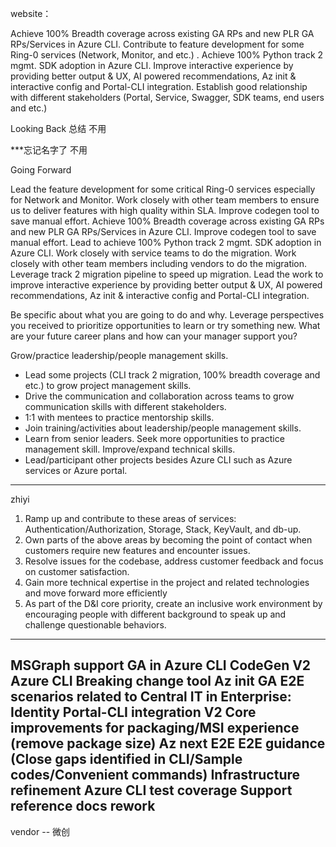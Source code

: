website：


Achieve 100% Breadth coverage across existing GA RPs and new PLR GA RPs/Services in Azure CLI.
Contribute to feature development for some Ring-0 services (Network, Monitor, and etc.) .
Achieve 100% Python track 2 mgmt. SDK adoption in Azure CLI.
Improve interactive experience by providing better output & UX, AI powered recommendations, Az init & interactive config and Portal-CLI integration.
Establish good relationship with different stakeholders (Portal, Service, Swagger, SDK teams, end users and etc.)

Looking Back 总结 不用

***忘记名字了 不用

Going Forward

Lead the feature development for some critical Ring-0 services especially for Network and Monitor.
    Work closely with other team members to ensure us to deliver features with high quality within SLA.
    Improve codegen tool to save manual effort.
Achieve 100% Breadth coverage across existing GA RPs and new PLR GA RPs/Services in Azure CLI.
    Improve codegen tool to save manual effort.
Lead to achieve 100% Python track 2 mgmt. SDK adoption in Azure CLI.
    Work closely with service teams to do the migration.
    Work closely with other team members including vendors to do the migration.
    Leverage track 2 migration pipeline to speed up migration.
Lead the work to improve interactive experience by providing better output & UX, AI powered recommendations, Az init & interactive config and Portal-CLI integration.

Be specific about what you are going to do and why. Leverage perspectives you received to prioritize opportunities to learn or try something new. What are your future career plans and how can your manager support you?


Grow/practice leadership/people management skills.
 - Lead some projects (CLI track 2 migration, 100% breadth coverage and etc.) to grow project management skills.
 - Drive the communication and collaboration across teams to grow communication skills with different stakeholders.
 - 1:1 with mentees to practice mentorship skills.
 - Join training/activities about leadership/people management skills.
 - Learn from senior leaders.
Seek more opportunities to practice management skill.
Improve/expand technical skills.
 - Lead/participant other projects besides Azure CLI such as Azure services or Azure portal.


-----------------------------------------------------------------------------------------
zhiyi
1. Ramp up and contribute to these areas of services: Authentication/Authorization, Storage, Stack, KeyVault, and db-up.
2. Own parts of the above areas by becoming the point of contact when customers require new features and encounter issues.
3. Resolve issues for the codebase, address customer feedback and focus on customer satisfaction.
4. Gain more technical expertise in the project and related technologies and move forward more efficiently
5. As part of the D&I core priority, create an inclusive work environment by encouraging people with different background to speak up and challenge questionable behaviors.


-----------------------------------------------------------------------------------------
MSGraph support GA in Azure CLI
CodeGen V2
Azure CLI Breaking change tool
Az init GA
E2E scenarios related to Central IT in Enterprise: Identity
Portal-CLI integration V2
Core improvements for packaging/MSI experience (remove package size)
Az next E2E
E2E guidance (Close gaps identified in CLI/Sample codes/Convenient commands)
Infrastructure refinement
Azure CLI test coverage
Support reference docs rework
-----------------------------------------------------------------------------------------
vendor -- 微创
